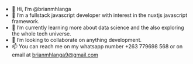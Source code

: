 - 👋 Hi, I’m @brianmhlanga 
- 👀 I’m a fullstack javascript developer with interest in the nuxtjs javascript framework.
- 🌱 I’m currently learning more about data science and the also exploring the whole tech universe.
- 💞️ I’m looking to collaborate on anything development.
- 📫 You can reach me on my whatsapp number +263 779698 568 or on email at brianmhlanga9@gmail.com

<!---
brianmhlanga/brianmhlanga is a ✨ special ✨ repository because its `README.md` (this file) appears on your GitHub profile.
You can click the Preview link to take a look at your changes.
--->
